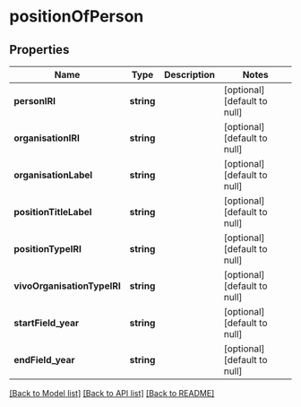 # positionOfPerson

## Properties
Name | Type | Description | Notes
------------ | ------------- | ------------- | -------------
**personIRI** | **string** |  | [optional] [default to null]
**organisationIRI** | **string** |  | [optional] [default to null]
**organisationLabel** | **string** |  | [optional] [default to null]
**positionTitleLabel** | **string** |  | [optional] [default to null]
**positionTypeIRI** | **string** |  | [optional] [default to null]
**vivoOrganisationTypeIRI** | **string** |  | [optional] [default to null]
**startField_year** | **string** |  | [optional] [default to null]
**endField_year** | **string** |  | [optional] [default to null]

[[Back to Model list]](../README.md#documentation-for-models) [[Back to API list]](../README.md#documentation-for-api-endpoints) [[Back to README]](../README.md)


